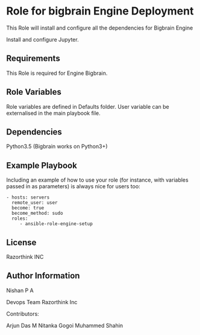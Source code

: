 Role for bigbrain Engine Deployment
=========

This Role will install and configure all the dependencies for Bigbrain Engine 

Install and configure Jupyter.

Requirements
------------

This Role is required for Engine Bigbrain.


Role Variables
--------------

Role variables are defined in Defaults folder.
User variable can be externalised in the main playbook file.

Dependencies
------------

Python3.5 (Bigbrain works on Python3+)


Example Playbook
----------------

Including an example of how to use your role (for instance, with variables passed in as parameters) is always nice for users too:

    - hosts: servers
      remote_user: user
      become: true
      become_method: sudo
      roles:
         - ansible-role-engine-setup

License
-------

Razorthink INC

Author Information
------------------

Nishan P A

Devops Team
Razorthink Inc

Contributors:

Arjun Das M
Nitanka Gogoi
Muhammed Shahin
